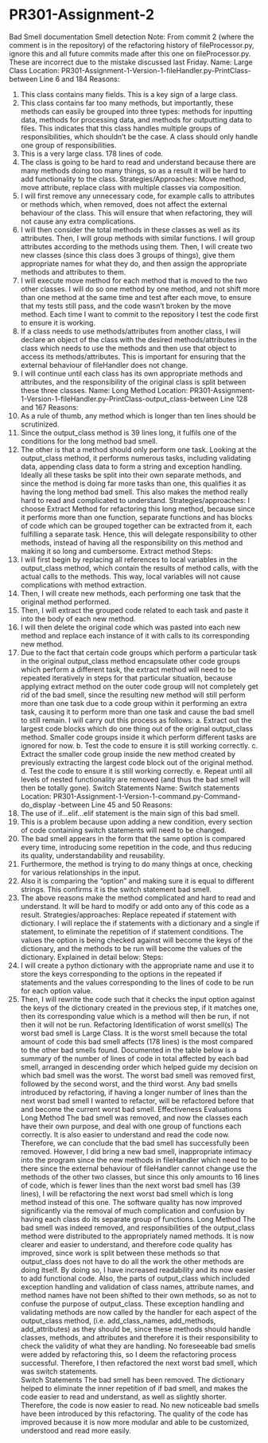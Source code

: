 # PR301-Assignment-2

Bad Smell documentation
Smell detection
Note: From commit 2 (where the comment is in the repository) of the refactoring history of fileProcessor.py, ignore this and all future commits made after this one on fileProcessor.py. These are incorrect due to the mistake discussed last Friday. 
Name: Large Class
Location:
PR301-Assignment-1-Version-1-fileHandler.py-PrintClass-between Line 6 and 184
Reasons:
1.	This class contains many fields. This is a key sign of a large class. 
2.	This class contains far too many methods, but importantly, these methods can easily be grouped into three types: methods for inputting data, methods for processing data, and methods for outputting data to files. This indicates that this class handles multiple groups of responsibilities, which shouldn’t be the case. A class should only handle one group of responsibilities.
3.	This is a very large class. 178 lines of code. 
4.	The class is going to be hard to read and understand because there are many methods doing too many things, so as a result it will be hard to add functionality to the class.
Strategies/Approaches:
Move method, move attribute, replace class with multiple classes via composition. 
1.	I will first remove any unnecessary code, for example calls to attributes or methods which, when removed, does not affect the external behaviour of the class. This will ensure that when refactoring, they will not cause any extra complications. 
2.	I will then consider the total methods in these classes as well as its attributes. Then, I will group methods with similar functions. I will group attributes according to the methods using them. Then, I will create two new classes (since this class does 3 groups of things), give them appropriate names for what they do, and then assign the appropriate methods and attributes to them. 
3.	I will execute move method for each method that is moved to the two other classes. I will do so one method by one method, and not shift more than one method at the same time and test after each move, to ensure that my tests still pass, and the code wasn’t broken by the move method. Each time I want to commit to the repository I test the code first to ensure it is working.
4.	If a class needs to use methods/attributes from another class, I will declare an object of the class with the desired methods/attributes in the class which needs to use the methods and then use that object to access its methods/attributes. This is important for ensuring that the external behaviour of fileHandler does not change. 
5.	I will continue until each class has its own appropriate methods and attributes, and the responsibility of the original class is split between these three classes. 
Name: Long Method
Location: 
PR301-Assignment-1-Version-1-fileHandler.py-PrintClass-output_class-between Line 128 and 167 
Reasons: 
1.	As a rule of thumb, any method which is longer than ten lines should be scrutinized. 
2.	Since the output_class method is 39 lines long, it fulfils one of the conditions for the long method bad smell.
3.	The other is that a method should only perform one task. Looking at the output_class method, it performs numerous tasks, including validating data, appending class data to form a string and exception handling. Ideally all these tasks be split into their own separate methods, and since the method is doing far more tasks than one, this qualifies it as having the long method bad smell. This also makes the method really hard to read and complicated to understand.
Strategies/approaches:
I choose Extract Method for refactoring this long method, because since it performs more than one function, separate functions and has blocks of code which can be grouped together can be extracted from it, each fulfilling a separate task. Hence, this will delegate responsibility to other methods, instead of having all the responsibility on this method and making it so long and cumbersome. 
Extract method
Steps:
1.	I will first begin by replacing all references to local variables in the output_class method, which contain the results of method calls, with the actual calls to the methods. This way, local variables will not cause complications with method extraction. 
2.	Then, I will create new methods, each performing one task that the original method performed. 
3.	Then, I will extract the grouped code related to each task and paste it into the body of each new method.
4.	I will then delete the original code which was pasted into each new method and replace each instance of it with calls to its corresponding new method.
5.	Due to the fact that certain code groups which perform a particular task in the original output_class method encapsulate other code groups which perform a different task, the extract method will need to be repeated iteratively in steps for that particular situation, because applying extract method on the outer code group will not completely get rid of the bad smell, since the resulting new method will still perform more than one task due to a code group within it performing an extra task, causing it to perform more than one task and cause the bad smell to still remain. I will carry out this process as follows:
a.	Extract out the largest code blocks which do one thing out of the original output_class method. Smaller code groups inside it which perform different tasks are ignored for now.
b.	Test the code to ensure it is still working correctly.
c.	Extract the smaller code group inside the new method created by previously extracting the largest code block out of the original method. 
d.	Test the code to ensure it is still working correctly. 
e.	Repeat until all levels of nested functionality are removed (and thus the bad smell will then be totally gone). 
Switch Statements
Name: Switch statements
Location: 
PR301-Assignment-1-Version-1-command.py-Command-do_display -between Line 45 and 50
Reasons:
1.	The use of if…elif…elif statement is the main sign of this bad smell. 
2.	This is a problem because upon adding a new condition, every section of code containing switch statements will need to be changed. 
3.	The bad smell appears in the form that the same option is compared every time, introducing some repetition in the code, and thus reducing its quality, understandability and reusability. 
4.	Furthermore, the method is trying to do many things at once, checking for various relationships in the input. 
5.	Also it is comparing the “option” and making sure it is equal to different strings. This confirms it is the switch statement bad smell.
6.	The above reasons make the method complicated and hard to read and understand. It will be hard to modify or add onto any of this code as a result.
Strategies/approaches:
Replace repeated if statement with dictionary.
I will replace the if statements with a dictionary and a single if statement, to eliminate the repetition of if statement conditions. The values the option is being checked against will become the keys of the dictionary, and the methods to be run will become the values of the dictionary. Explained in detail below:
Steps:
1.	I will create a python dictionary with the appropriate name and use it to store the keys corresponding to the options in the repeated if statements and the values corresponding to the lines of code to be run for each option value.
2.	Then, I will rewrite the code such that it checks the input option against the keys of the dictionary created in the previous step, if it matches one, then its corresponding value which is a method will then be run, if not then it will not be run. 
Refactoring
Identification of worst smell(s)
The worst bad smell is Large Class. It is the worst smell because the total amount of code this bad smell affects (178 lines) is the most compared to the other bad smells found. Documented in the table below is a summary of the number of lines of code in total affected by each bad smell, arranged in descending order which helped guide my decision on which bad smell was the worst. The worst bad smell was removed first, followed by the second worst, and the third worst. Any bad smells introduced by refactoring, if having a longer number of lines than the next worst bad smell I wanted to refactor, will be refactored before that and become the current worst bad smell. Effectiveness Evaluations
Long Method
The bad smell was removed, and now the classes each have their own purpose, and deal with one group of functions each correctly. It is also easier to understand and read the code now. Therefore, we can conclude that the bad smell has successfully been removed. However, I did bring a new bad smell, inappropriate intimacy into the program since the new methods in fileHandler which need to be there since the external behaviour of fileHandler cannot change use the methods of the other two classes, but since this only amounts to 16 lines of code, which is fewer lines than the next worst bad smell has (39 lines), I will be refactoring the next worst bad smell which is long method instead of this one. The software quality has now improved significantly via the removal of much complication and confusion by having each class do its separate group of functions. 
Long Method
The bad smell was indeed removed, and responsibilities of the output_class method were distributed to the appropriately named methods. It is now clearer and easier to understand, and therefore code quality has improved, since work is split between these methods so that output_class does not have to do all the work the other methods are doing itself. By doing so, I have increased readability and its now easier to add functional code. Also, the parts of output_class which included exception handling and validation of class names, attribute names, and method names have not been shifted to their own methods, so as not to confuse the purpose of output_class. These exception handling and validating methods are now called by the handler for each aspect of the output_class method, (i.e. add_class_names, add_methods, add_attributes) as they should be, since these methods should handle classes, methods, and attributes and therefore it is their responsibility to check the validity of what they are handling. No foreseeable bad smells were added by refactoring this, so I deem the refactoring process successful. Therefore, I then refactored the next worst bad smell, which was switch statements.  
Switch Statements
The bad smell has been removed. The dictionary helped to eliminate the inner repetition of if bad smell, and makes the code easier to read and understand, as well as slightly shorter. Therefore, the code is now easier to read. No new noticeable bad smells have been introduced by this refactoring. The quality of the code has improved because it is now more modular and able to be customized, understood and read more easily. 
